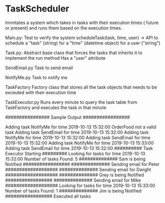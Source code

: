 # TaskScheduler
Immitates a system which takes in tasks with their execution times ( future or present) and runs them based on the execution times.

Main.py:
  Test to verify the system
  scheduleTask(task, time, user) -> API to schedule a "task" (string) for a "time" (datetime object) for a user ("string")

Task.py:
  Abstract base class that forces the tasks that inherits it to implement the run method
  Has a "user" attribute

  SendEmail.py
    Task to send email

  NotifyMe.py
    Task to notify me

TaskFactory
  Factory class that stores all the task objects that needs to be exceuted with their execution time

TaskExecutor.py
  Runs every minute to query the task table from TaskFactory and executes the task in that minute
  
  
  
  ################ Sample Output #################

Adding task  NotifyMe  for time  2019-10-13 15:32:00
OrderFood  not a valid task
Adding task  SendEmail  for time  2019-10-13 15:32:00
Adding task  NotifyMe  for time  2019-10-13 15:32:00
Adding task  SendEmail  for time  2019-10-13 15:32:00
Adding task  NotifyMe  for time  2019-10-13 15:33:00
Adding task  SendEmail  for time  2019-10-13 15:32:00
########## Task Executor Starting #########
Looking for tasks for time  2019-10-13 15:32:00
Number of tasks Found:  5
##############   Sam  is being Notified #################
############## Sending email for  Peter   ################### 
############## Sending email for  Dwight   ###################
##############   Grey  is being Notified #################
############## Sending email for  Mike   ################### 
Looking for tasks for time  2019-10-13 15:33:00
Number of tasks Found:  1
##############   Jim  is being Notified #################
Executed all tasks
  
